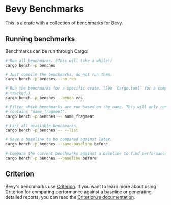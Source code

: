 # Bevy Benchmarks

This is a crate with a collection of benchmarks for Bevy.

## Running benchmarks

Benchmarks can be run through Cargo:

```sh
# Run all benchmarks. (This will take a while!)
cargo bench -p benches

# Just compile the benchmarks, do not run them.
cargo bench -p benches --no-run

# Run the benchmarks for a specific crate. (See `Cargo.toml` for a complete list of crates
# tracked.)
cargo bench -p benches --bench ecs

# Filter which benchmarks are run based on the name. This will only run benchmarks whose name
# contains "name_fragment".
cargo bench -p benches -- name_fragment

# List all available benchmarks.
cargo bench -p benches -- --list

# Save a baseline to be compared against later.
cargo bench -p benches --save-baseline before

# Compare the current benchmarks against a baseline to find performance gains and regressions.
cargo bench -p benches --baseline before
```

## Criterion

Bevy's benchmarks use [Criterion](https://crates.io/crates/criterion). If you want to learn more about using Criterion for comparing performance against a baseline or generating detailed reports, you can read the [Criterion.rs documentation](https://bheisler.github.io/criterion.rs/book/criterion_rs.html).
